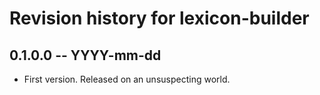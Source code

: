# Revision history for lexicon-builder

## 0.1.0.0  -- YYYY-mm-dd

* First version. Released on an unsuspecting world.
